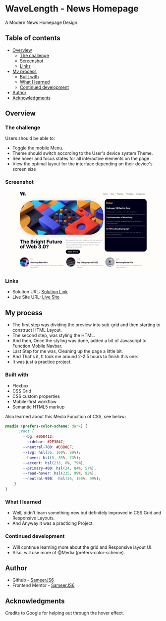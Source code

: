 # WaveLength - News Homepage 

  A Modern News Homepage Design.

## Table of contents

- [Overview](#overview)
  - [The challenge](#the-challenge)
  - [Screenshot](#screenshot)
  - [Links](#links)
- [My process](#my-process)
  - [Built with](#built-with)
  - [What I learned](#what-i-learned)
  - [Continued development](#continued-development)
- [Author](#author)
- [Acknowledgments](#acknowledgments)

## Overview

### The challenge

Users should be able to:

- Toggle the mobile Menu.
- Theme should switch according to the User's device system Theme.
- See hover and focus states for all interactive elements on the page
- View the optimal layout for the interface depending on their device's screen size

### Screenshot

![Light Mode Preview](Preview.png)


### Links

- Solution URL: [Solution Link](https://github.com/SameerJS6/WaveLength-News-Homepage-Design.git)
- Live Site URL: [Live Site](https://wavelength-news.netlify.app/)

## My process

- The first step was dividing the preview into sub-grid and then starting to construct HTML Layout. 
- The second step, was styling the HTML.
- And then, Once the styling was done, added a bit of Javascript to Function Mobile Navbar.
- Last Step for me was, Cleaning up the page a little bit.
- And That's it, It took me around 2-2.5 hours to finish this one.
- It was just a practice project.


### Built with

- Flexbox
- CSS Grid
- CSS custom properties
- Mobile-first workflow
- Semantic HTML5 markup

Also learned about this Media Funcition of CSS, see below:

```css
@media (prefers-color-scheme: dark) {
      :root {
        --bg: #050412;
        --sidebar: #2F304C;
        --neutral-700: #B3B8EF;
        --svg: hsl(36, 100%, 99%);
        --hover: hsl(5, 85%, 73%);
        --accent: hsl(233, 8%, 79%);
        --primary-400: hsl(34, 84%, 57%);
        --read-hover: hsl(235, 99%, 92%);
        --neutral-900:  hsl(36, 100%, 99%);
    }
}

```


### What I learned

- Well, didn't learn something new but definitely improved in CSS Grid and Responsive Layouts.
- And Anyway it was a practicing Project.

### Continued development

- Will continue learning more about the grid and Responsive layout UI.
- Also, will use more of @Media (prefers-color-scheme).

## Author

- Github - [SameerJS6](https://github.com/SameerJS6)
- Frontend Mentor - [SameerJS6](https://www.frontendmentor.io/profile/sameerjs6)

## Acknowledgments

Credits to Google for helping out through the hover effect.
